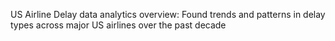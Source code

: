 US Airline Delay data analytics overview:
Found trends and patterns in delay types across major US airlines over the past decade 
